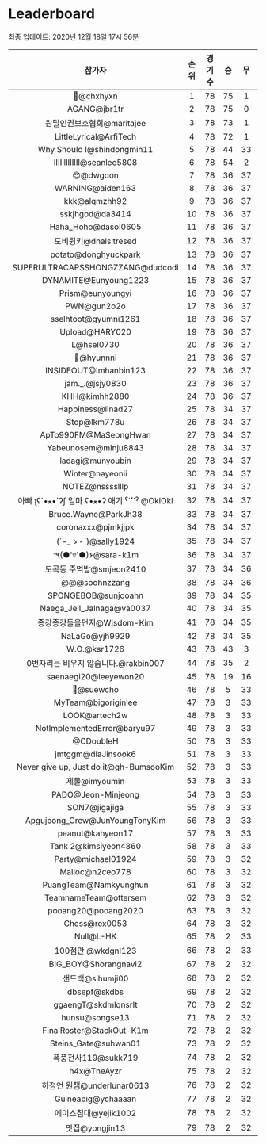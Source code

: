 # Leaderboard
최종 업데이트: 2020년 12월 18일 17시 56분




| 참가자 | 순위 | 경기수 | 승 | 무 | 패 | 승점 |
|:---:|:---:|:---:|:---:|:---:|:---:|:---:|
| 👑@chxhyxn | 1 | 78 | 75 | 1 | 2 | 226 |
| AGANG@jbr1tr | 2 | 78 | 75 | 0 | 3 | 225 |
| 원딜인권보호협회@maritajee | 3 | 78 | 73 | 1 | 4 | 220 |
| LittleLyrical@ArfiTech | 4 | 78 | 72 | 1 | 5 | 217 |
| Why Should I@shindongmin11 | 5 | 78 | 44 | 33 | 1 | 165 |
| lIIIlllIlIlIl@seanlee5808 | 6 | 78 | 54 | 2 | 22 | 164 |
| 😎@dwgoon | 7 | 78 | 36 | 37 | 5 | 145 |
| WARNING@aiden163 | 8 | 78 | 36 | 37 | 5 | 145 |
| kkk@alqmzhh92 | 9 | 78 | 36 | 37 | 5 | 145 |
| sskjhgod@da3414 | 10 | 78 | 36 | 37 | 5 | 145 |
| Haha_Hoho@dasol0605 | 11 | 78 | 36 | 37 | 5 | 145 |
| 도비윙키@dnalsitresed | 12 | 78 | 36 | 37 | 5 | 145 |
| potato@donghyuckpark | 13 | 78 | 36 | 37 | 5 | 145 |
| SUPERULTRACAPSSHONGZZANG@dudcodi | 14 | 78 | 36 | 37 | 5 | 145 |
| DYNAMITE@Eunyoung1223 | 15 | 78 | 36 | 37 | 5 | 145 |
| Prism@eunyoungyi | 16 | 78 | 36 | 37 | 5 | 145 |
| PWN@gun2o2o | 17 | 78 | 36 | 37 | 5 | 145 |
| sselhtoot@gyumni1261 | 18 | 78 | 36 | 37 | 5 | 145 |
| Upload@HARY020 | 19 | 78 | 36 | 37 | 5 | 145 |
| L@hsel0730 | 20 | 78 | 36 | 37 | 5 | 145 |
| 🐻@hyunnni | 21 | 78 | 36 | 37 | 5 | 145 |
| INSIDEOUT@Imhanbin123 | 22 | 78 | 36 | 37 | 5 | 145 |
| jam._.@jsjy0830 | 23 | 78 | 36 | 37 | 5 | 145 |
| KHH@kimhh2880 | 24 | 78 | 36 | 37 | 5 | 145 |
| Happiness@linad27 | 25 | 78 | 34 | 37 | 7 | 139 |
| Stop@lkm778u | 26 | 78 | 34 | 37 | 7 | 139 |
| ApTo990FM@MaSeongHwan | 27 | 78 | 34 | 37 | 7 | 139 |
| Yabeunosem@minju8843 | 28 | 78 | 34 | 37 | 7 | 139 |
| ladagi@munyoubin | 29 | 78 | 34 | 37 | 7 | 139 |
| Winter@nayeonii | 30 | 78 | 34 | 37 | 7 | 139 |
| NOTEZ@nsssslllp | 31 | 78 | 34 | 37 | 7 | 139 |
|  아빠  ʅʕ´•ﻌ•`ʔʃ  엄마 ʕ•ﻌ•ʔ 애기 ˁ˙˟˙ˀ @OkiOkl | 32 | 78 | 34 | 37 | 7 | 139 |
| Bruce.Wayne@ParkJh38 | 33 | 78 | 34 | 37 | 7 | 139 |
| coronaxxx@pjmkjjpk | 34 | 78 | 34 | 37 | 7 | 139 |
| (´-_ゝ-`)@sally1924 | 35 | 78 | 34 | 37 | 7 | 139 |
| ◝٩(●'▿'●)۶@sara-k1m | 36 | 78 | 34 | 37 | 7 | 139 |
| 도곡동 주먹밥@smjeon2410 | 37 | 78 | 34 | 36 | 8 | 138 |
| @@@soohnzzang | 38 | 78 | 34 | 36 | 8 | 138 |
| SPONGEBOB@sunjooahn | 39 | 78 | 34 | 35 | 9 | 137 |
| Naega_Jeil_Jalnaga@va0037 | 40 | 78 | 34 | 35 | 9 | 137 |
| 종강종강돌을던지@Wisdom-Kim | 41 | 78 | 34 | 35 | 9 | 137 |
| NaLaGo@yjh9929 | 42 | 78 | 34 | 35 | 9 | 137 |
| W.O.@ksr1726 | 43 | 78 | 43 | 3 | 32 | 132 |
| 0번자리는 비우지 않습니다.@rakbin007 | 44 | 78 | 35 | 2 | 41 | 107 |
| saenaegi20@leeyewon20 | 45 | 78 | 19 | 16 | 43 | 73 |
| 👏@suewcho | 46 | 78 | 5 | 33 | 40 | 48 |
| MyTeam@bigoriginlee | 47 | 78 | 3 | 33 | 42 | 42 |
| LOOK@artech2w | 48 | 78 | 3 | 33 | 42 | 42 |
| NotImplementedError@baryu97 | 49 | 78 | 3 | 33 | 42 | 42 |
| @CDoubleH | 50 | 78 | 3 | 33 | 42 | 42 |
| jmtggm@dlaJinsook6 | 51 | 78 | 3 | 33 | 42 | 42 |
| Never give up, Just do it@gh-BumsooKim | 52 | 78 | 3 | 33 | 42 | 42 |
| 제물@imyoumin | 53 | 78 | 3 | 33 | 42 | 42 |
| PADO@Jeon-Minjeong | 54 | 78 | 3 | 33 | 42 | 42 |
| SON7@jigajiga | 55 | 78 | 3 | 33 | 42 | 42 |
| Apgujeong_Crew@JunYoungTonyKim | 56 | 78 | 3 | 33 | 42 | 42 |
| peanut@kahyeon17 | 57 | 78 | 3 | 33 | 42 | 42 |
| Tank 2@kimsiyeon4860 | 58 | 78 | 3 | 33 | 42 | 42 |
| Party@michael01924 | 59 | 78 | 3 | 32 | 43 | 41 |
| Malloc@n2ceo778 | 60 | 78 | 3 | 32 | 43 | 41 |
| PuangTeam@Namkyunghun | 61 | 78 | 3 | 32 | 43 | 41 |
| TeamnameTeam@ottersem | 62 | 78 | 3 | 32 | 43 | 41 |
| pooang20@pooang2020 | 63 | 78 | 3 | 32 | 43 | 41 |
| Chess@rex0053 | 64 | 78 | 3 | 32 | 43 | 41 |
| Null@L-HK | 65 | 78 | 2 | 33 | 43 | 39 |
| 100점만 @wkdgnl123 | 66 | 78 | 2 | 33 | 43 | 39 |
| BIG_BOY@Shorangnavi2 | 67 | 78 | 2 | 32 | 44 | 38 |
| 샌드백@sihumji00 | 68 | 78 | 2 | 32 | 44 | 38 |
| dbsepf@skdbs | 69 | 78 | 2 | 32 | 44 | 38 |
| ggaengT@skdmlqnsrlt | 70 | 78 | 2 | 32 | 44 | 38 |
| hunsu@songse13 | 71 | 78 | 2 | 32 | 44 | 38 |
| FinalRoster@StackOut-K1m | 72 | 78 | 2 | 32 | 44 | 38 |
| Steins_Gate@suhwan01 | 73 | 78 | 2 | 32 | 44 | 38 |
| 폭풍전사119@sukk719 | 74 | 78 | 2 | 32 | 44 | 38 |
| h4x@TheAyzr | 75 | 78 | 2 | 32 | 44 | 38 |
| 하정언 원챔@underlunar0613 | 76 | 78 | 2 | 32 | 44 | 38 |
| Guineapig@ychaaaan | 77 | 78 | 2 | 32 | 44 | 38 |
| 에이스침대@yejik1002 | 78 | 78 | 2 | 32 | 44 | 38 |
| 맛집@yongjin13 | 79 | 78 | 2 | 32 | 44 | 38 |